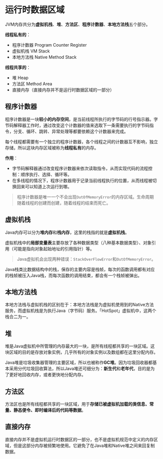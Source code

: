 # 运行时数据区域

JVM内存共分为**虚拟机栈**、**堆**、**方法区**、**程序计数器**、**本地方法栈**五个部分。

**线程私有的**：

* 程序计数器 Program Counter Register
* 虚拟机栈 VM Stack
* 本地方法栈 Native Method Stack

**线程共享的**：

* 堆 Heap
* 方法区 Method Area
* 直接内存（直接内存并不是运行时数据区域的一部分）

## 程序计数器

程序计数器是一块**较小的内存空间**，是当前线程所执行的字节码的行号指示器。字节码解释器工作时，通过改变这个计数器的值来选取下一条需要执行的字节码指令，分支、循环、跳转、异常处理等都要依赖这个计数器来完成。

每个线程都需要有一个独立的程序计数器，各个线程之间的计数器互不影响，独立存储，所以这块内存区域被称为**线程私有**的内存。

**作用**：

* 字节码解释器通过改变程序计数器来依次读取指令，从而实现代码的流程控制：顺序执行、选择、循环等。
* 在多线程的情况下，程序计数器用于记录当前线程执行的位置，从而线程被切换回来可以知道上次运行到哪。

> 程序计数器是唯一一个不会出现`OutOfMemoryError`的内存区域。生命周期随着线程的创建而创建，随着线程的结束而死亡。

## 虚拟机栈

Java内存可以分为**堆内存**和**栈内存**，这里的栈指的就是**虚拟机栈**。

虚拟机栈中的**局部变量表**主要存放了各种数据类型（八种基本数据类型）、对象引用（可能是指向对象起始地址的引用指针）等。

> Java虚拟机会出现两种错误：`StackOverFlowError`和`OutOfMemoryError`。

Java栈类比数据结构中的栈，保存的主要内容是栈帧，每次的函数调用都有对应的栈帧被压入Java栈，而每次函数的调用结束，都会有一个栈帧被弹出。

## 本地方法栈

本地方法栈与虚拟机栈的区别在于：本地方法栈是为虚拟机使用到的Native方法服务，而虚拟机栈是为执行Java（字节码）服务。「HotSpot」虚拟机中，这两个栈合二为一。

## 堆

堆是Java虚拟机中所管理的内存最大的一块，是所有线程都共享的一块区域。这块区域的目的是存放对象实例，几乎所有的对象实例以及数组都在这里分配内存。

Java堆是垃圾收集器管理的主要区域，所以也被称作**GC堆**。因为垃圾回收器都基本采用分代垃圾回收算法，所以Java堆还可细分为：**新生代**和**老年代**，目的是为了更好地回收内存，或者更快地分配内存。

## 方法区

方法区也是所有线程都共享的一块区域，用于**存储已被虚拟机加载的类信息、常量、静态便令、即时编译后的代码等数据**。

## 直接内存

直接内存并不是虚拟机运行时数据区的一部分，也不是虚拟机规范中定义的内存区域，但是这部分内存被频繁地使用。它避免了在Java堆和Native堆之间来回复制数据。